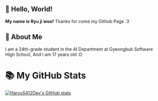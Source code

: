 ## 👋 Hello, World!
**My name is Ryu ji woo!** 
Thanks for come my Github Page :3
<br/>

## 📒 About Me
I am a 24th-grade student in the AI Department at Gyeongbuk Software High School,
And I am 17 years old :D
<br/>

# 📚 My GitHub Stats
[![Haryu5412Dev's GitHub stats](https://github-readme-stats.vercel.app/api?username=haryu5412dev)](https://github.com/anuraghazra/github-readme-stats)

<!---
Haryu5412Dev/Haryu5412Dev is a ✨ special ✨ repository because its `README.md` (this file) appears on your GitHub profile.
You can click the Preview link to take a look at your changes.
--->
